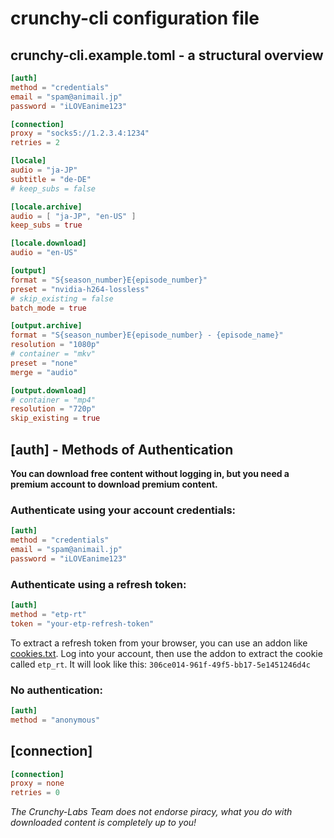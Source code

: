 # crunchy-cli configuration file

## crunchy-cli.example.toml - a structural overview

```toml
[auth]
method = "credentials"
email = "spam@animail.jp"
password = "iLOVEanime123"

[connection]
proxy = "socks5://1.2.3.4:1234"
retries = 2

[locale]
audio = "ja-JP"
subtitle = "de-DE"
# keep_subs = false

[locale.archive]
audio = [ "ja-JP", "en-US" ]
keep_subs = true

[locale.download]
audio = "en-US"

[output]
format = "S{season_number}E{episode_number}"
preset = "nvidia-h264-lossless"
# skip_existing = false
batch_mode = true

[output.archive]
format = "S{season_number}E{episode_number} - {episode_name}"
resolution = "1080p"
# container = "mkv"
preset = "none"
merge = "audio"

[output.download]
# container = "mp4"
resolution = "720p"
skip_existing = true
```


## [auth] - Methods of Authentication

**You can download free content without logging in, but you need a premium account to download premium content.**

### Authenticate using your account credentials:

```toml
[auth]
method = "credentials"
email = "spam@animail.jp"
password = "iLOVEanime123"
```

### Authenticate using a refresh token:

```toml
[auth]
method = "etp-rt"
token = "your-etp-refresh-token"
```

To extract a refresh token from your browser, you can use an addon like [cookies.txt](https://addons.mozilla.org/en-US/firefox/addon/cookies-txt/). Log into your account, then use the addon to extract the cookie called `etp_rt`. It will look like this: `306ce014-961f-49f5-bb17-5e1451246d4c`

### No authentication:

```toml
[auth]
method = "anonymous"
```


## [connection]

```toml
[connection]
proxy = none
retries = 0
```

*The Crunchy-Labs Team does not endorse piracy, what you do with downloaded content is completely up to you!*
